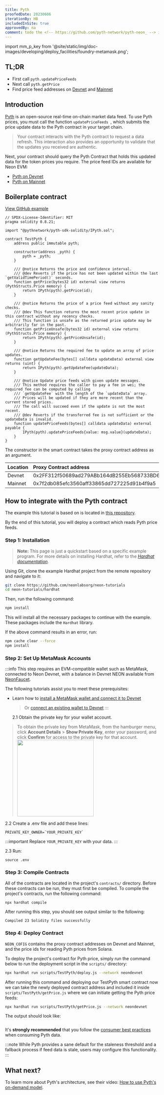 ```yaml
---
title: Pyth
proofedDate: 20230606
iterationBy: HB
includedInSite: true
approvedBy: na
comment: todo the <!-- https://github.com/pyth-network/pyth-neon_ --> is an archive
---
```


import mm_p_key from '@site/static/img/doc-images/developing/deploy_facilities/foundry-metamask.png';

## TL;DR

- First call `pyth.updatePriceFeeds`
- Next call `pyth.getPrice`
- Find price feed addresses on [Devnet](https://pyth.network/developers/price-feed-ids#solana-devnet) and [Mainnet](https://pyth.network/developers/price-feed-ids#solana-mainnet-beta)

## Introduction

[Pyth](https://pyth.network/) is an open-source real-time on-chain market data feed. To use Pyth prices, you must call the function `updatePriceFeeds `, which submits the price update data to the Pyth contract in your target chain.

> Your contract interacts with the Pyth contract to request a data refresh. This interaction also provides an opportunity to validate that the updates you received are authentic.

Next, your contract should query the Pyth Contract that holds this updated data for the token prices you require. The price feed IDs are available for Neon EVM:

- [Pyth on Devnet](https://pyth.network/developers/price-feed-ids#solana-devnet)
- [Pyth on Mainnet](https://pyth.network/developers/price-feed-ids#solana-mainnet-beta)

## Boilerplate contract

[View GitHub example](https://github.com/neonlabsorg/neon-tutorials/blob/main/hardhat/contracts/TestPyth/TestPyth.sol)

```
// SPDX-License-Identifier: MIT
pragma solidity 0.8.21;

import "@pythnetwork/pyth-sdk-solidity/IPyth.sol";

contract TestPyth {
    address public immutable pyth;

    constructor(address _pyth) {
        pyth = _pyth;
    }

    /// @notice Returns the price and confidence interval.
    /// @dev Reverts if the price has not been updated within the last `getValidTimePeriod()` seconds.
    function getPrice(bytes32 id) external view returns (PythStructs.Price memory) {
        return IPyth(pyth).getPrice(id);
    }

    /// @notice Returns the price of a price feed without any sanity checks.
    /// @dev This function returns the most recent price update in this contract without any recency checks.
    /// This function is unsafe as the returned price update may be arbitrarily far in the past.
    function getPriceUnsafe(bytes32 id) external view returns (PythStructs.Price memory) {
        return IPyth(pyth).getPriceUnsafe(id);
    }

    /// @notice Returns the required fee to update an array of price updates.
    function getUpdateFee(bytes[] calldata updateData) external view returns (uint) {
        return IPyth(pyth).getUpdateFee(updateData);
    }

    /// @notice Update price feeds with given update messages.
    /// This method requires the caller to pay a fee in wei; the required fee can be computed by calling
    /// `getUpdateFee` with the length of the `updateData` array.
    /// Prices will be updated if they are more recent than the current stored prices.
    /// The call will succeed even if the update is not the most recent.
    /// @dev Reverts if the transferred fee is not sufficient or the updateData is invalid.
    function updatePriceFeeds(bytes[] calldata updateData) external payable {
        IPyth(pyth).updatePriceFeeds{value: msg.value}(updateData);
    }
}
```

The constructor in the smart contract takes the proxy contract address as an argument.

| Location | Proxy Contract address                     |
| :------- | :----------------------------------------- |
| Devnet   | 0x2FF312f50689ad279ABb164dB255Eb568733BD6c |
| Mainnet  | 0x7f2db085efc3560aff33865dd727225d91b4f9a5 |

## How to integrate with the Pyth contract

The example this tutorial is based on is located in [this repository](https://github.com/neonlabsorg/neon-tutorials/tree/main/hardhat).

By the end of this tutorial, you will deploy a contract which reads Pyth price feeds.

### Step 1: Installation

> **Note:** This page is just a quickstart based on a specific example program. For more details on installing Hardhat, refer to the _[Hardhat documentation](https://hardhat.org/hardhat-runner/docs/getting-started#overview)_.

Using Git, clone the example Hardhat project from the remote repository and navigate to it:

```sh
git clone https://github.com/neonlabsorg/neon-tutorials
cd neon-tutorials/hardhat
```

Then, run the following command:

```sh
npm install
```

This will install all the necessary packages to continue with the example. These packages include the `Hardhat` library.

If the above command results in an error, run:

```sh
npm cache clear --force
npm install
```

### Step 2: Set Up MetaMask Accounts

:::info
This step requires an EVM-compatible wallet such as MetaMask, connected to Neon Devnet, with a balance in Devnet NEON available from [NeonFaucet](https://neonfaucet.org/).

The following tutorials assist you to meet these prerequisites:

- Learn how to [install a MetaMask wallet and connect it to Devnet](/docs/wallet/metamask_setup)

  > Or [connect an existing wallet to Devnet](/docs/developing/connect_rpc#connect-via-chainlist)
  > :::

  2.1 Obtain the private key for your wallet account.

> To obtain the private key from MetaMask, from the hamburger menu, click **Account Details** > **Show Private Key**, enter your password, and click **Confirm** for access to the private key for that account.
> <img src={mm_p_key} width="250" />

2.2 Create a .env file and add these lines:

```
PRIVATE_KEY_OWNER=`YOUR_PRIVATE_KEY`
```

:::important
Replace `YOUR_PRIVATE_KEY` with your data.
:::

2.3 Run:

```
source .env
```

### Step 3: Compile Contracts

All of the contracts are located in the project's `contracts/` directory. Before these contracts can be run, they must first be compiled. To compile the project's contracts, run the following command:

```sh
npx hardhat compile
```

After running this step, you should see output similar to the following:

```
Compiled 23 Solidity files successfully
```

### Step 4: Deploy Contract

`NEON_COFIG` contains the proxy contract addresses on Devnet and Mainnet, and the price ids for reading Pyth prices from Solana.

To deploy the project's contract for Pyth price, simply run the command below to run the deployment script in the `scripts/` directory:

```sh
npx hardhat run scripts/TestPyth/deploy.js --network neondevnet
```

After running this command and deploying our TestPyth smart contract now we can take the newly deployed contract address and included it inside `scripts/TestPyth/getPrice.js` where we can initiate getting the Pyth price feeds:

```sh
npx hardhat run scripts/TestPyth/getPrice.js --network neondevnet
```

The output should look like:

```

```

It's **strongly recommended** that you follow the [consumer best practices](https://docs.pyth.network/documentation/pythnet-price-feeds/best-practices) when consuming Pyth data.

:::note
While Pyth provides a sane default for the staleness threshold and a fallback process if feed data is stale, users may configure this functionality.
:::

## What next?

To learn more about Pyth's architecture, see their video: [How to use Pyth's on-demand model](https://www.youtube.com/watch?v=qdwrs23Qc9g).

